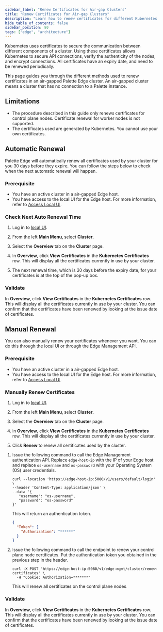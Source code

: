 ```yaml
---
sidebar_label: "Renew Certificates for Air-gap Clusters"
title: "Renew Certificates for Air-gap Clusters"
description: "Learn how to renew certificates for different Kubernetes components in your cluster."
hide_table_of_contents: false
sidebar_position: 80
tags: ["edge", "architecture"]
---
```


Kubernetes uses certificates to secure the communication between different components of a cluster. Using these
certificates allows Kubernetes to secure API connections, verify the authenticity of the nodes, and encrypt connections.
All certificates have an expiry date, and need to be renewed periodically.

This page guides you through the different methods used to renew certificates in an air-gapped Palette Edge cluster. An
air-gapped cluster means a cluster that has no connection to a Palette instance.

## Limitations

- The procedure described in this guide only renews certificates for control plane nodes. Certificate renewal for worker
  nodes is not supported.
- The certificates used are generated by Kubernetes. You cannot use your own certificates.

## Automatic Renewal

Palette Edge will automatically renew all certificates used by your cluster for you 30 days before they expire. You can
follow the steps below to check when the next automatic renewal will happen.

### Prerequisite

- You have an active cluster in a air-gapped Edge host.
- You have access to the local UI for the Edge host. For more information, refer to
  [Access Local UI](../local-ui/host-management/access-console.md).

### Check Next Auto Renewal Time

1. Log in to [local UI](../local-ui/host-management/access-console.md).

2. From the left **Main Menu**, select **Cluster**.

3. Select the **Overview** tab on the **Cluster** page.

4. In **Overview**, click **View Certificates** in the **Kubernetes Certificates** row. This will display all the
   certificates currently in use by your cluster.

5. The next renewal time, which is 30 days before the expiry date, for your certificates is at the top of the pop-up
   box.

### Validate

In **Overview**, click **View Certificates** in the **Kubernetes Certificates** row. This will display all the
certificates currently in use by your cluster. You can confirm that the certificates have been renewed by looking at the
issue date of certificates.

## Manual Renewal

You can also manually renew your certificates whenever you want. You can do this through the local UI or through the
Edge Management API.

### Prerequisite

- You have an active cluster in a air-gapped Edge host.
- You have access to the local UI for the Edge host. For more information, refer to
  [Access Local UI](../local-ui/host-management/access-console.md).

### Manually Renew Certificates

<Tabs group="methods">

<TabItem label="Local UI" value="ui">

1. Log in to [local UI](../local-ui/host-management/access-console.md).

2. From the left **Main Menu**, select **Cluster**.

3. Select the **Overview** tab on the **Cluster** page.

4. In **Overview**, click **View Certificates** in the **Kubernetes Certificates** row. This will display all the
   certificates currently in use by your cluster.

5. Click **Renew** to renew all certificates used by the cluster.

</TabItem>

<TabItem label="API" value="api">

1. Issue the following command to call the Edge Management authentication API. Replace `edge-host-ip` with the IP of
   your Edge host and replace `os-username` and `os-password` with your Operating System (OS) user credentials.

   ```shell
   curl --location 'https://edge-host-ip:5080/v1/users/default/login' \
   --header 'Content-Type: application/json' \
   --data '{
      "username": "os-username",
      "password": "os-password"
   }'
   ```

   This will return an authentication token.

   ```json
   {
     "Token": {
       "Authorization": "******"
     }
   }
   ```

2. Issue the following command to call the endpoint to renew your control plane node certificates. Put the
   authentication token you obtained in the previous step in the header.

   ```shell
   curl -X POST "https://edge-host-ip:5080/v1/edge-mgmt/cluster/renew-certificates" \
     -H "Cookie: Authorization=*******"
   ```

   This will renew all certificates on the control plane nodes.

</TabItem>

</Tabs>

### Validate

In **Overview**, click **View Certificates** in the **Kubernetes Certificates** row. This will display all the
certificates currently in use by your cluster. You can confirm that the certificates have been renewed by looking at the
issue date of certificates.
